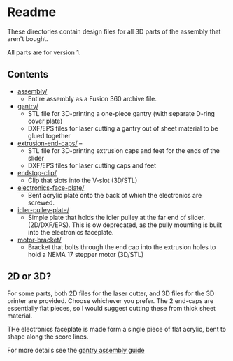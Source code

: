 # Readme

These directories contain design files for all 3D parts of the assembly that aren't bought.

All parts are for version 1.

## Contents

* [assembly/](assembly/)
  * Entire assembly as a Fusion 360 archive file.
* [gantry/](gantry/)
  * STL file for 3D-printing a one-piece gantry (with separate D-ring cover plate)
  * DXF/EPS files for laser cutting a gantry out of sheet material to be glued together
* [extrusion-end-caps/](extrusion-end-caps/) –
  * STL file for 3D-printing extrusion caps and feet for the ends of the slider
  * DXF/EPS files for laser cutting caps and feet
* [endstop-clip/](endstop-clip/)
  * Clip that slots into the V-slot (3D/STL)
* [electronics-face-plate/](electronics-face-plate/)
  * Bent acrylic plate onto the back of which the electronics are screwed.
* [idler-pulley-plate/](idler-pulley-plate/)
  * Simple plate that holds the idler pulley at the far end of slider. (2D/DXF/EPS). This is ow deprecated, as the pully mounting is built into the electronics faceplate.
* [motor-bracket/](motor-bracket/)
  * Bracket that bolts through the end cap into the extrusion holes to hold a NEMA 17 stepper motor (3D/STL)

## 2D or 3D?

For some parts, both 2D files for the laser cutter, and 3D files for the 3D printer are provided. Choose whichever you prefer. The 2 end-caps are essentially flat pieces, so I would suggest cutting these from thick sheet material.

THe electronics faceplate is made form a single piece of flat acrylic, bent to shape along the score lines. 

For more details see the [gantry assembly guide](gantry/)
